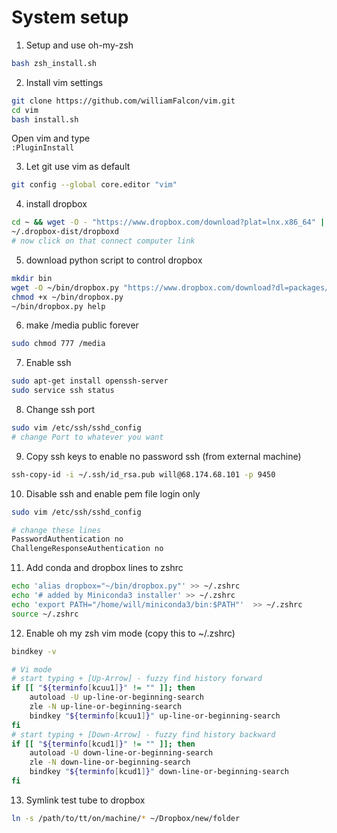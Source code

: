 # System setup
1. Setup and use oh-my-zsh
```bash    
bash zsh_install.sh
```    

2. Install vim settings    
```bash.sh
git clone https://github.com/williamFalcon/vim.git
cd vim
bash install.sh 
```   
Open vim and type   
```:PluginInstall```
    
3. Let git use vim as default    
```bash    
git config --global core.editor "vim"    
```    


4. install dropbox   
```bash
cd ~ && wget -O - "https://www.dropbox.com/download?plat=lnx.x86_64" | tar xzf -
~/.dropbox-dist/dropboxd   
# now click on that connect computer link
```   
5. download python script to control dropbox   
```bash   
mkdir bin
wget -O ~/bin/dropbox.py "https://www.dropbox.com/download?dl=packages/dropbox.py"
chmod +x ~/bin/dropbox.py
~/bin/dropbox.py help

```   

6. make /media public forever   
```bash
sudo chmod 777 /media
```   

7. Enable ssh    
```bash    
sudo apt-get install openssh-server    
sudo service ssh status
```   
8. Change ssh port   
```bash    
sudo vim /etc/ssh/sshd_config   
# change Port to whatever you want   
```    

9. Copy ssh keys to enable no password ssh (from external machine)      
```bash   
ssh-copy-id -i ~/.ssh/id_rsa.pub will@68.174.68.101 -p 9450
```    

10. Disable ssh and enable pem file login only    
```bash    
sudo vim /etc/ssh/sshd_config   

# change these lines
PasswordAuthentication no
ChallengeResponseAuthentication no
```   

11. Add conda and dropbox lines to zshrc    
```bash    
echo 'alias dropbox="~/bin/dropbox.py"' >> ~/.zshrc
echo '# added by Miniconda3 installer' >> ~/.zshrc
echo 'export PATH="/home/will/miniconda3/bin:$PATH"'  >> ~/.zshrc    
source ~/.zshrc
```    

12. Enable oh my zsh vim mode (copy this to ~/.zshrc)   
```bash   
bindkey -v

# Vi mode
# start typing + [Up-Arrow] - fuzzy find history forward
if [[ "${terminfo[kcuu1]}" != "" ]]; then
	autoload -U up-line-or-beginning-search
	zle -N up-line-or-beginning-search
	bindkey "${terminfo[kcuu1]}" up-line-or-beginning-search
fi
# start typing + [Down-Arrow] - fuzzy find history backward
if [[ "${terminfo[kcud1]}" != "" ]]; then
	autoload -U down-line-or-beginning-search
	zle -N down-line-or-beginning-search
	bindkey "${terminfo[kcud1]}" down-line-or-beginning-search
fi
```

13. Symlink test tube to dropbox   
```bash   
ln -s /path/to/tt/on/machine/* ~/Dropbox/new/folder    
```
